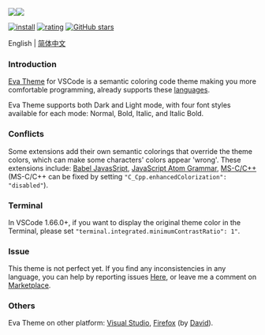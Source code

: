 <p style="display:flex;flex-flow:row nowrap;width:100%;"><img src="https://raw.githubusercontent.com/fisheva/Eva-Theme/master/screenshots/eva-dark-bold.png" referrerpolicy="no-referrer" style="max-width:50%;"><img src="https://raw.githubusercontent.com/fisheva/Eva-Theme/master/screenshots/eva-light-bold.png" referrerpolicy="no-referrer" style="max-width:50%;"></p>

[![install](https://img.shields.io/vscode-marketplace/i/fisheva.Eva-Theme.svg?style=flat-flat)](https://marketplace.visualstudio.com/items?itemName=fisheva.Eva-Theme) [![rating](https://img.shields.io/visual-studio-marketplace/r/fisheva.Eva-Theme.svg?style=flat)](https://marketplace.visualstudio.com/items/fisheva.Eva-Theme) [![GitHub stars](https://img.shields.io/github/stars/fisheva/Eva-Theme.svg?style=social&label=Star&maxAge=2592000)](https://github.com/fisheva/Eva-Theme)

English | <a title="切换到中文README" href="https://github.com/fisheva/Eva-Theme/blob/master/documents/README_CN.md" target="_blank">简体中文</a>

### Introduction

<a title="Go to the marketplace page of Eva Theme for VSCode." href="https://marketplace.visualstudio.com/items?itemName=fisheva.Eva-Theme" target="_blank">Eva Theme</a> for VSCode is a semantic coloring code theme making you more comfortable programming, already supports these <a href="https://github.com/fisheva/Eva-Theme/blob/master/documents/languages.md" target="_blank">languages</a>.

<!-- > Requires VSCode version >=1.12.0. -->

Eva Theme supports both Dark and Light mode, with four font styles available for each mode: Normal, Bold, Italic, and Italic Bold.

### Conflicts
<!-- You can disable this feature by turning off 'C_Cpp.enhancedColorization' in the settings. -->
Some extensions add their own semantic colorings that override the theme colors, which can make some characters' colors appear 'wrong'. These extensions include: <a href="https://marketplace.visualstudio.com/items?itemName=mgmcdermott.vscode-language-babel" target="_blank">Babel JavasSript</a>, <a href="https://marketplace.visualstudio.com/items?itemName=ms-vscode.js-atom-grammar" target="_blank">JavaScript Atom Grammar</a>, <a href="https://marketplace.visualstudio.com/items?itemName=ms-vscode.cpptools" target="_blank">MS-C/C++</a>(MS-C/C++ can be fixed by setting `"C_Cpp.enhancedColorization": "disabled"`).

### Terminal

In VSCode 1.66.0+, if you want to display the original theme color in the Terminal, please set `"terminal.integrated.minimumContrastRatio": 1"`.
<!--add the following line into your VSCode settings.json More details in this [issue](https://github.com/microsoft/vscode/issues/146406).-->
### Issue

This theme is not perfect yet. If you find any inconsistencies in any language, you can help by reporting issues <a href="https://github.com/fisheva/Eva-Theme/issues" target="_blank">Here</a>, or leave me a comment on <a href="https://marketplace.visualstudio.com/items?itemName=fisheva.Eva-Theme&ssr=false#review-details" target="_blank">Marketplace</a>.

### Others

Eva Theme on other platform: [Visual Studio](https://marketplace.visualstudio.com/items?itemName=fisheva.eva-theme-vs), [Firefox](https://addons.mozilla.org/en-US/firefox/addon/eva-dark/) (by [David](https://github.com/hmnd)).